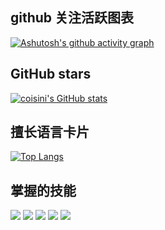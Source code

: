 ## github 关注活跃图表

[![Ashutosh's github activity graph](https://activity-graph.herokuapp.com/graph?username=ffboke&theme=dracula)](https://github.com/ashutosh00710/github-readme-activity-graph)

## GitHub stars

[![coisini's GitHub stats](https://github-readme-stats.vercel.app/api?username=ffboke&show_icons=true&theme=radical&include_all_commits=true)](https://github.com/anuraghazra/github-readme-stats)

## 擅长语言卡片

[![Top Langs](https://github-readme-stats.vercel.app/api/top-langs/?username=ffboke&card_width=500px)](https://github.com/anuraghazra/github-readme-stats)

## 掌握的技能

![](https://img.shields.io/badge/-Nodejs-43853d?style=flat-square&logo=Node.js&logoColor=white)
![](https://img.shields.io/badge/-WebRTC-008000?style=flat-square&logo=WebRTC&labelColor=90EE90&color=fff)
![](https://img.shields.io/badge/-JavaScript-e5cd0c?style=flat-square&logo=JavaScript&labelColor=f7df1e&logoColor=000)
![](https://img.shields.io/badge/-Vue.js-29beb0?style=flat-square&logo=vue.js&labelColor=ffffff&color=4FC08D)
![](https://img.shields.io/badge/-React-29beb0?style=flat-square&logo=React&labelColor=ffffff&color=61DAFB)
